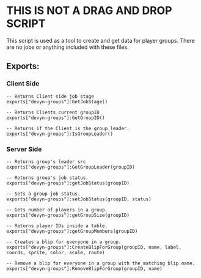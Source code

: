 # THIS IS NOT A DRAG AND DROP SCRIPT
This script is used as a tool to create and get data for player groups.
There are no jobs or anything included with these files.

## Exports:

### Client Side
```
-- Returns Client side job stage
exports["devyn-groups"]:GetJobStage()

-- Returns Clients current groupID
exports["devyn-groups"]:GetGroupID()

-- Returns if the Client is the group leader.
exports["devyn-groups"]:IsGroupLeader()
```

### Server Side
```
-- Returns group's leader src
exports["devyn-groups"]:GetGroupLeader(groupID)

-- Returns group's job status.
exports["devyn-groups"]:getJobStatus(groupID)

-- Sets a group job status.
exports["devyn-groups"]:setJobStatus(groupID, status)

-- Gets number of players in a group.
exports["devyn-groups"]:getGroupSize(groupID)

-- Returns player IDs inside a table.
exports["devyn-groups"]:getGroupMembers(groupID)

-- Creates a blip for everyone in a group.
exports["devyn-groups"]:CreateBlipForGroup(groupID, name, label, coords, sprite, color, scale, route)

-- Remove a blip for everyone in a group with the matching blip name.
exports["devyn-groups"]:RemoveBlipForGroup(groupID, name)
```
